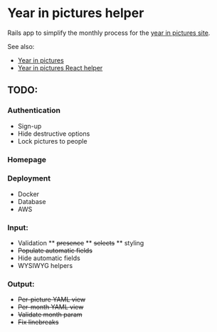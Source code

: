 # Year in pictures helper

Rails app to simplify the monthly process for the [year in pictures site](https://www.theyearinpictures.co.uk/).

See also:

* [Year in pictures](https://github.com/tomnatt/year-in-pictures)
* [Year in pictures React helper](https://github.com/tomnatt/year-in-pictures-helper)

## TODO:

### Authentication
* Sign-up
* Hide destructive options
* Lock pictures to people

### Homepage

### Deployment
* Docker
* Database
* AWS

### Input:
* Validation
** ~~presence~~
** ~~selects~~
** styling
* ~~Populate automatic fields~~
* Hide automatic fields
* WYSIWYG helpers

### Output:
* ~~Per-picture YAML view~~
* ~~Per-month YAML view~~
* ~~Validate month param~~
* ~~Fix linebreaks~~
